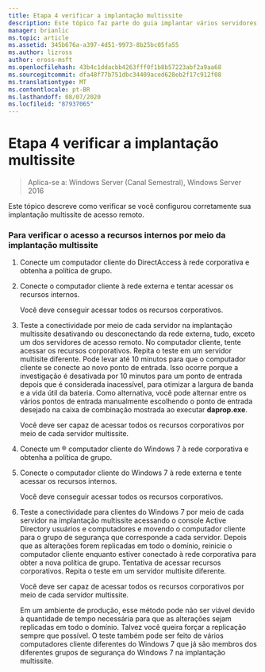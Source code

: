 ```yaml
---
title: Etapa 4 verificar a implantação multissite
description: Este tópico faz parte do guia implantar vários servidores de acesso remoto em uma implantação multissite no Windows Server 2016.
manager: brianlic
ms.topic: article
ms.assetid: 345b676a-a397-4d51-9973-8b25bc05fa55
ms.author: lizross
author: eross-msft
ms.openlocfilehash: 43b4c1ddacbb4263fff0f1b8b57223abf2a9aa68
ms.sourcegitcommit: dfa48f77b751dbc34409aced628eb2f17c912f08
ms.translationtype: MT
ms.contentlocale: pt-BR
ms.lasthandoff: 08/07/2020
ms.locfileid: "87937065"
---
```

# <a name="step-4-verify-the-multisite-deployment"></a>Etapa 4 verificar a implantação multissite

>Aplica-se a: Windows Server (Canal Semestral), Windows Server 2016

Este tópico descreve como verificar se você configurou corretamente sua implantação multissite de acesso remoto.

### <a name="to-verify-access-to-internal-resources-through-the-multisite-deployment"></a>Para verificar o acesso a recursos internos por meio da implantação multissite

1.  Conecte um computador cliente do DirectAccess à rede corporativa e obtenha a política de grupo.

2.  Conecte o computador cliente à rede externa e tentar acessar os recursos internos.

    Você deve conseguir acessar todos os recursos corporativos.

3.  Teste a conectividade por meio de cada servidor na implantação multissite desativando ou desconectando da rede externa, tudo, exceto um dos servidores de acesso remoto. No computador cliente, tente acessar os recursos corporativos. Repita o teste em um servidor multisite diferente. Pode levar até 10 minutos para que o computador cliente se conecte ao novo ponto de entrada. Isso ocorre porque a investigação é desativada por 10 minutos para um ponto de entrada depois que é considerada inacessível, para otimizar a largura de banda e a vida útil da bateria. Como alternativa, você pode alternar entre os vários pontos de entrada manualmente escolhendo o ponto de entrada desejado na caixa de combinação mostrada ao executar **daprop.exe**.

    Você deve ser capaz de acessar todos os recursos corporativos por meio de cada servidor multissite.

4.  Conecte um &reg; computador cliente do Windows 7 à rede corporativa e obtenha a política de grupo.

5.  Conecte o computador cliente do Windows 7 à rede externa e tente acessar os recursos internos.

    Você deve conseguir acessar todos os recursos corporativos.

6.  Teste a conectividade para clientes do Windows 7 por meio de cada servidor na implantação multissite acessando o console Active Directory usuários e computadores e movendo o computador cliente para o grupo de segurança que corresponde a cada servidor. Depois que as alterações forem replicadas em todo o domínio, reinicie o computador cliente enquanto estiver conectado à rede corporativa para obter a nova política de grupo. Tentativa de acessar recursos corporativos. Repita o teste em um servidor multisite diferente.

    Você deve ser capaz de acessar todos os recursos corporativos por meio de cada servidor multissite.

    Em um ambiente de produção, esse método pode não ser viável devido à quantidade de tempo necessária para que as alterações sejam replicadas em todo o domínio. Talvez você queira forçar a replicação sempre que possível. O teste também pode ser feito de vários computadores cliente diferentes do Windows 7 que já são membros dos diferentes grupos de segurança do Windows 7 na implantação multissite.



